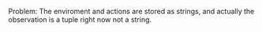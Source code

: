 
Problem:
The enviroment and actions are stored as strings, and actually the observation is a tuple right now not a string.